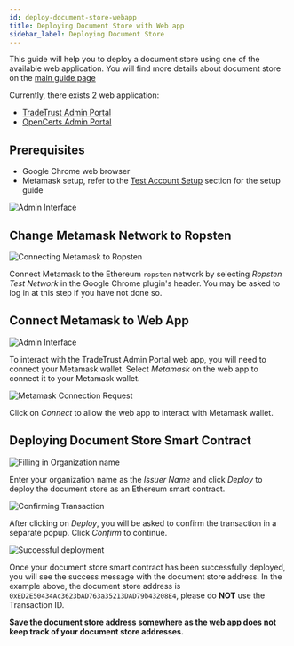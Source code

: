 ```yaml
---
id: deploy-document-store-webapp
title: Deploying Document Store with Web app
sidebar_label: Deploying Document Store
---
```


This guide will help you to deploy a document store using one of the available web application. You will find more details about document store on the [main guide page](/docs/verifiable-document/document-store)

Currently, there exists 2 web application:

- [TradeTrust Admin Portal](https://admin.tradetrust.io/)
- [OpenCerts Admin Portal](https://admin.opencerts.io/)

## Prerequisites

- Google Chrome web browser
- Metamask setup, refer to the [Test Account Setup](/docs/appendix/ropsten-setup) section for the setup guide

![Admin Interface](/docs/appendix/document-store-webapp/interface.png)

## Change Metamask Network to Ropsten

![Connecting Metamask to Ropsten](/docs/appendix/document-store-webapp/ropsten.png)

Connect Metamask to the Ethereum `ropsten` network by selecting _Ropsten Test Network_ in the Google Chrome plugin's header. You may be asked to log in at this step if you have not done so.

## Connect Metamask to Web App

![Admin Interface](/docs/appendix/document-store-webapp/interface.png)

To interact with the TradeTrust Admin Portal web app, you will need to connect your Metamask wallet. Select _Metamask_ on the web app to connect it to your Metamask wallet.

![Metamask Connection Request](/docs/appendix/document-store-webapp/connection-request.png)

Click on _Connect_ to allow the web app to interact with Metamask wallet.

## Deploying Document Store Smart Contract

![Filling in Organization name](/docs/appendix/document-store-webapp/deploy.png)

Enter your organization name as the _Issuer Name_ and click _Deploy_ to deploy the document store as an Ethereum smart contract.

![Confirming Transaction](/docs/appendix/document-store-webapp/confirmation.png)

After clicking on _Deploy_, you will be asked to confirm the transaction in a separate popup. Click _Confirm_ to continue.

![Successful deployment](/docs/appendix/document-store-webapp/success.png)

Once your document store smart contract has been successfully deployed, you will see the success message with the document store address. In the example above, the document store address is `0xED2E50434Ac3623bAD763a35213DAD79b43208E4`, please do **NOT** use the Transaction ID.

**Save the document store address somewhere as the web app does not keep track of your document store addresses.**
